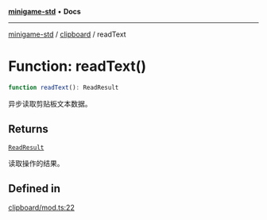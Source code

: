 [**minigame-std**](../../../README.md) • **Docs**

***

[minigame-std](../../../README.md) / [clipboard](../README.md) / readText

# Function: readText()

```ts
function readText(): ReadResult
```

异步读取剪贴板文本数据。

## Returns

[`ReadResult`](../type-aliases/ReadResult.md)

读取操作的结果。

## Defined in

[clipboard/mod.ts:22](https://github.com/JiangJie/minigame-std/blob/1187f9b62000e3d29782e461fb54ceb4107f512c/src/std/clipboard/mod.ts#L22)
